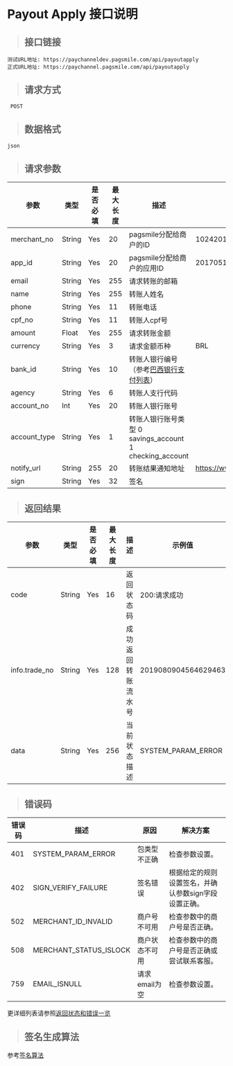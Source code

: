 # Payout Apply 接口说明

>## 接口链接

    测试URL地址: https://paychanneldev.pagsmile.com/api/payoutapply
    正式URL地址: https://paychannel.pagsmile.com/api/payoutapply
    
>## 请求方式

     POST

>## 数据格式   
  
    json    

>## 请求参数

参数 | 类型 | 是否必填 | 最大长度 | 描述 | 示例值
---  | ---  | ---      | ---      | ---  | ---
merchant_no | String | Yes | 20 | pagsmile分配给商户的ID | 1024201708140012289
app_id | String | Yes | 20 | pagsmile分配给商户的应用ID | 2017051914172236111
email | String | Yes | 255 | 请求转账的邮箱
name | String | Yes | 255 | 转账人姓名
phone | String | Yes | 11 | 转账电话
cpf_no | String | Yes | 11 | 转账人cpf号
amount | Float | Yes | 255 | 请求转账金额
currency | String | Yes | 3 | 请求金额币种 | BRL
bank_id | String | Yes | 10 | 转账人银行编号（参考[巴西银行支付列表](Bankinfo)）
agency | String | Yes | 6 | 转账人支行代码
account_no | Int | Yes | 20 | 转账人银行账号
account_type | String | Yes | 1 | 转账人银行账号类型 0 savings_account 1 checking_account
notify_url | String | 255 | 20 |  转账结果通知地址 | https://www.pagsmile.com
sign | String | Yes | 32 | 签名 | 



>## 返回结果

参数 | 类型 | 是否必填 | 最大长度 | 描述 | 示例值
---  | ---  | ---      | ---      | ---  | ---
code | String | Yes | 16 | 返回状态码 | 200:请求成功
info.trade_no | String | Yes | 128 | 成功返回转账流水号 |  2019080904564629463
data | String | Yes | 256 | 当前状态描述 |  SYSTEM_PARAM_ERROR

>## 错误码

错误码 | 描述 | 原因 | 解决方案
---  | ---  | ---  | ---
401 | SYSTEM_PARAM_ERROR | 包类型不正确 | 检查参数设置。
402 | SIGN_VERIFY_FAILURE | 签名错误 | 根据给定的规则设置签名，并确认参数sign字段设置正确。
502 | MERCHANT_ID_INVALID | 商户号不可用 | 检查参数中的商户号是否正确。
508 | MERCHANT_STATUS_ISLOCK | 商户状态不可用 | 检查参数中的商户号是否正确或尝试联系客服。
759 | EMAIL_ISNULL | 请求email为空 | 检查参数设置。

更详细列表请参照[返回状态和错误一览](ReturnResult)

>## 签名生成算法  

参考[签名算法](DriectSign)
